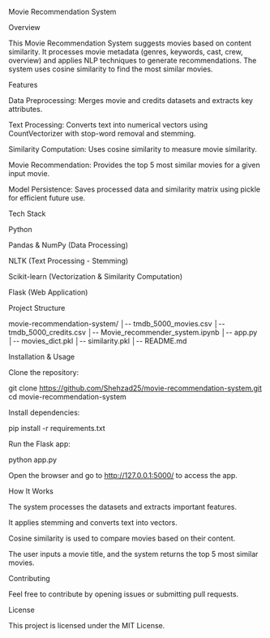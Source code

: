 Movie Recommendation System

Overview

This Movie Recommendation System suggests movies based on content similarity. It processes movie metadata (genres, keywords, cast, crew, overview) and applies NLP techniques to generate recommendations. The system uses cosine similarity to find the most similar movies.

Features

Data Preprocessing: Merges movie and credits datasets and extracts key attributes.

Text Processing: Converts text into numerical vectors using CountVectorizer with stop-word removal and stemming.

Similarity Computation: Uses cosine similarity to measure movie similarity.

Movie Recommendation: Provides the top 5 most similar movies for a given input movie.

Model Persistence: Saves processed data and similarity matrix using pickle for efficient future use.

Tech Stack

Python

Pandas & NumPy (Data Processing)

NLTK (Text Processing - Stemming)

Scikit-learn (Vectorization & Similarity Computation)

Flask (Web Application)

Project Structure

movie-recommendation-system/
│-- tmdb_5000_movies.csv
│-- tmdb_5000_credits.csv
│-- Movie_recommender_system.ipynb
│-- app.py
│-- movies_dict.pkl
│-- similarity.pkl
│-- README.md

Installation & Usage

Clone the repository:

git clone https://github.com/Shehzad25/movie-recommendation-system.git
cd movie-recommendation-system

Install dependencies:

pip install -r requirements.txt

Run the Flask app:

python app.py

Open the browser and go to http://127.0.0.1:5000/ to access the app.

How It Works

The system processes the datasets and extracts important features.

It applies stemming and converts text into vectors.

Cosine similarity is used to compare movies based on their content.

The user inputs a movie title, and the system returns the top 5 most similar movies.

Contributing

Feel free to contribute by opening issues or submitting pull requests.

License

This project is licensed under the MIT License.

